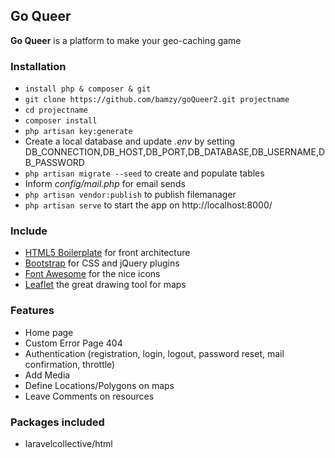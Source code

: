 ## Go Queer ##



**Go Queer** is a platform to make your geo-caching game 

### Installation ###
* `install php & composer & git`
* `git clone https://github.com/bamzy/goQueer2.git projectname`
* `cd projectname`
* `composer install`
* `php artisan key:generate`
* Create a local database and update *.env* by setting DB_CONNECTION,DB_HOST,DB_PORT,DB_DATABASE,DB_USERNAME,DB_PASSWORD
* `php artisan migrate --seed` to create and populate tables
* Inform *config/mail.php* for email sends
* `php artisan vendor:publish` to publish filemanager
* `php artisan serve` to start the app on http://localhost:8000/




### Include ###

* [HTML5 Boilerplate](http://html5boilerplate.com) for front architecture
* [Bootstrap](http://getbootstrap.com) for CSS and jQuery plugins
* [Font Awesome](http://fortawesome.github.io/Font-Awesome) for the nice icons
* [Leaflet](http://leaflet.com) the great drawing tool for maps


### Features ###

* Home page
* Custom Error Page 404
* Authentication (registration, login, logout, password reset, mail confirmation, throttle)
* Add Media
* Define Locations/Polygons on maps
* Leave Comments on resources

### Packages included ###

* laravelcollective/html


